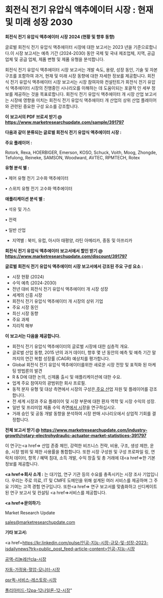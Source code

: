 # 회전식 전기 유압식 액추에이터 시장 : 현재 및 미래 성장 2030

<strong>회전식 전기 유압식 액추에이터 시장 2024 (현황 및 향후 동향)</strong>

글로벌 회전식 전기 유압식 액추에이터 시장에 대한 보고서는 2023 년을 기준으로합니다.이 시장 보고서는 예측 기간 (2024-2030) 동안 국제 및 국내 제조업체, 지역, 공급 업체 및 공급 업체, 제품 변형 및 제품 유형을 분석합니다.

회전식 전기 유압식 액추에이터 시장 보고서는 개발 속도, 용량, 성장 동인, 기술 및 자본 구조를 포함하여 과거, 현재 및 미래 시장 동향에 대한 자세한 정보를 제공합니다. 회전식 전기 유압식 액추에이터 시장 보고서는 시장 참여자와 컨설턴트가 회전식 전기 유압식 액추에이터 시장의 진행중인 시나리오를 이해하는 데 도움이되는 포괄적 인 세부 정보를 제공하는 것을 목표로합니다. 회전식 전기 유압식 액추에이터 개 시장 산업 보고서는 시장에 영향을 미치는 회전식 전기 유압식 액추에이터 개 산업의 상위 산업 플레이어와 관련된 중요한 구성 요소를 강조합니다.



<strong>이 보고서의 PDF 브로셔 받기 @ <a href=https://www.marketresearchupdate.com/sample/391797>https://www.marketresearchupdate.com/sample/391797</a></strong>



<strong>다음과 같이 분류되는 글로벌 회전식 전기 유압식 액추에이터 시장 :</strong>



<strong>주요 플레이어 :</strong>

Rotork, Rexa, HOERBIGER, Emerson, KOSO, Schuck, Voith, Moog, Zhongde, Tefulong, Reineke, SAMSON, Woodward, AVTEC, RPMTECH, Rotex



<strong>유형 분석 별 :</strong>

• 제어 유형 전기 고수화 액추에이터

• 스위치 유형 전기 고수화 액추에이터



<strong>애플리케이션 분석 별 :</strong>

• 석유 및 가스

• 전력

• 일반 산업

<ul>
  <li>지역별 : 북미, 유럽, 아시아 태평양, 라틴 아메리카, 중동 및 아프리카</li>
</ul>


<strong>회전식 전기 유압식 액추에이터 보고서에서 할인 받기 @ <a href=https://www.marketresearchupdate.com/discount/391797>https://www.marketresearchupdate.com/discount/391797</a></strong>



<strong>글로벌 회전식 전기 유압식 액추에이터 시장 보고서에서 강조된 주요 구성 요소 :</strong>
<ul>
  <li>시장 현황 (2024)</li>
  <li>수익 예측 (2024-2030)</li>
  <li>전년 대비 회전식 전기 유압식 액추에이터 개 시장 성장</li>
  <li>세계의 신흥 시장</li>
  <li>회전식 전기 유압식 액추에이터 개 시장의 상위 기업</li>
  <li>주요 시장 동인</li>
  <li>최신 시장 동향</li>
  <li>주요 과제</li>
  <li>지리적 해부</li>
</ul>


<strong>이 보고서는 다음을 제공합니다.</strong>
<ul>
  <li>회전식 전기 유압식 액추에이터의 글로벌 시장에 대한 심층적 개요.</li>
  <li>글로벌 산업 동향, 2015 년의 과거 데이터, 향후 몇 년 동안의 예측 및 예측 기간 말까지의 연간 복합 성장률 (CAGR) 예상치를 평가합니다.</li>
  <li>Global 회전식 전기 유압식 액추에이터를위한 새로운 시장 전망 및 표적화 된 마케팅 방법론의 발견</li>
  <li>R &amp; D에 대한 논의, 신제품 출시 및 애플리케이션에 대한 수요.</li>
  <li>업계 주요 참여자의 광범위한 회사 프로필.</li>
  <li>동적 분자 유형 및 대상 측면에서 시장의 구성은<a href=> 주요 산</a>업 자원 및 플레이어를 강조합니다.</li>
  <li>전 세계 시장과 주요 플레이어 및 시장 부문에 대한 환자 역학 및 시장 수익의 성장.</li>
  <li>일반 및 프리미엄 제품 수익 측면<a href=>에서 시</a>장을 연구하십시오.</li>
  <li>거래 승인 및 공동 개발 동향을 분석하여 시장 판매 시나리오에서 상업적 기회를 결정합니다.</li>
</ul>



<strong>전체 보고서 받기 @ <a href=https://www.marketresearchupdate.com/industry-growth/rotary-electrohydraulic-actuator-market-statistices-391797>https://www.marketresearchupdate.com/industry-growth/rotary-electrohydraulic-actuator-market-statistices-391797</a></strong>

이 연구는<a href=> 산업 존중</a> 체인, 강력한 비즈니스 전략, 비용, 구조, 생성 제한, 운송, 시장 범위 및 제한 사용률을 통합합니다. 또한 시장 구성원 및 구성 프로파일 링, 연락처 데이터, 항목 / 혜택 침대, 소득 개발, 수익 창출 및 총 거래에 대<a href=>한 기본 </a>정보를 제공합니다.



<strong><a href=>회사 소</a>개 :</strong>
는 대기업, 연구 기관 등의 수요를 충족시키는 시장 조사 기업입니다. 우리는 주로 의료, IT 및 CMFE 도메인을 위해 설계된 여러 서비스를 제공하며 그 주요 기여는 고객 경험 연구입니다. 또한<a href=> 연구 보</a>고서를 맞춤화하고 신디케이트 된 연구 보고서 및 컨설팅 <a href=>서비스</a>를 제공합니다.



<strong><a href=>문의하기:</a></strong>

Market Research Update

sales@marketresearchupdate.com



<strong>기타 보고서:</strong>

<a href=https://kr.linkedin.com/pulse/인공-지능-시장-규모-및-성장-2023-isdailynews?trk=public_post_feed-article-content>인공-지능-시장</a>

<a href=https://www.linkedin.com/pulse/공액-리놀레산cla-시장-세분화-연구-및-목표-고객2029년-survey-spotlight-pro-24-analysis/>공액-리놀레산cla-시장</a>

<a href=https://www.linkedin.com/pulse/자동-가정용-혈압-모니터-시장-경쟁-분석-및-성장-잠재력-2029-twmdf/>자동-가정용-혈압-모니터-시장</a>

<a href=https://www.linkedin.com/pulse/qsr퀵-서비스-레스토랑-시장-경쟁-분석-및-성장-잠재력-2029-xrfof/>qsr퀵-서비스-레스토랑-시장</a>

<a href=https://www.linkedin.com/pulse/폴리아미드-12pa-12나일론-12-시장-경쟁-분석-및-성장-잠재력-5cj4f/>폴리아미드-12pa-12나일론-12-시장</a>"
